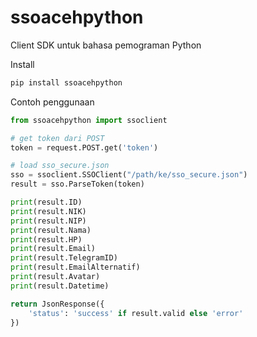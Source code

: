 # ssoacehpython

Client SDK untuk bahasa pemograman Python

Install
```bash
pip install ssoacehpython
```

Contoh penggunaan
```python
from ssoacehpython import ssoclient

# get token dari POST
token = request.POST.get('token')

# load sso_secure.json
sso = ssoclient.SSOClient("/path/ke/sso_secure.json")
result = sso.ParseToken(token)

print(result.ID)
print(result.NIK)
print(result.NIP)
print(result.Nama)
print(result.HP)
print(result.Email)
print(result.TelegramID)
print(result.EmailAlternatif)
print(result.Avatar)
print(result.Datetime)

return JsonResponse({
    'status': 'success' if result.valid else 'error'
})
```
